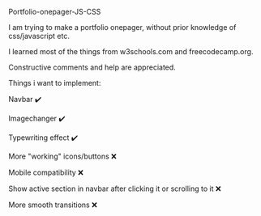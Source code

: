 Portfolio-onepager-JS-CSS


I am trying to make a portfolio onepager, without prior knowledge of css/javascript etc. 

I learned most of the things from w3schools.com and freecodecamp.org.

Constructive comments and help are appreciated.



Things i want to implement:

Navbar :heavy_check_mark:

Imagechanger :heavy_check_mark:

Typewriting effect :heavy_check_mark:

More "working" icons/buttons :x:

Mobile compatibility :x:

Show active section in navbar after clicking it or scrolling to it :x:

More smooth transitions :x:

